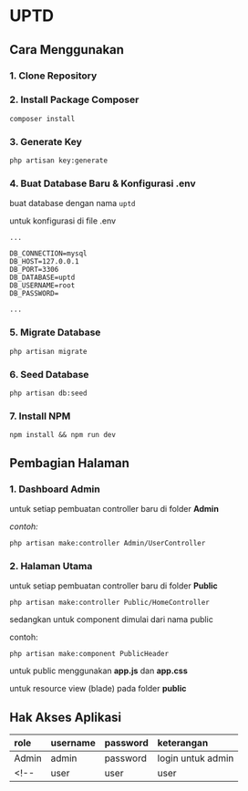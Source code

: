 # UPTD

## Cara Menggunakan

### 1. Clone Repository
### 2. Install Package Composer
```cli
composer install
```
### 3. Generate Key
```cli
php artisan key:generate
```
### 4. Buat Database Baru & Konfigurasi .env
buat database dengan nama ```uptd```

untuk konfigurasi di file .env

```env
...

DB_CONNECTION=mysql
DB_HOST=127.0.0.1
DB_PORT=3306
DB_DATABASE=uptd
DB_USERNAME=root
DB_PASSWORD=

...
```

### 5. Migrate Database
```cli
php artisan migrate
```
### 6. Seed Database
```cli
php artisan db:seed
```
### 7. Install NPM
```cli
npm install && npm run dev
```

## Pembagian Halaman

### 1. Dashboard Admin

untuk setiap pembuatan controller baru di folder __Admin__

_contoh:_

```cli
php artisan make:controller Admin/UserController
```

### 2. Halaman Utama

untuk setiap pembuatan controller baru di folder __Public__

```cli
php artisan make:controller Public/HomeController
```

sedangkan untuk component dimulai dari nama public

contoh:
```cli
php artisan make:component PublicHeader
```

untuk public menggunakan __app.js__ dan __app.css__


untuk resource view (blade) pada folder __public__

## Hak Akses Aplikasi

| role | username | password | keterangan |
| :--- | :--- | :--- | :--- |
| Admin | admin    | password    | login untuk admin      |
<!-- | user  | user     | user     | login untuk user       | -->